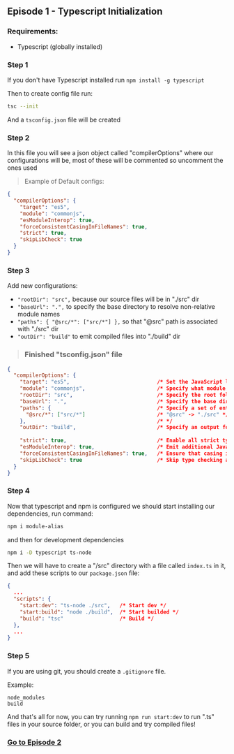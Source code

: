## Episode 1 - Typescript Initialization

### Requirements:
- Typescript (globally installed)

### Step 1
If you don't have Typescript installed run ```npm install -g typescript```

Then to create config file run:
```sh
tsc --init
```
And a ```tsconfig.json``` file will be created 

### Step 2
In this file you will see a json object called "compilerOptions" where our configurations will be,
most of these will be commented so uncomment the ones used

> Example of Default configs:
```json
{
  "compilerOptions": {
    "target": "es5",
    "module": "commonjs",
    "esModuleInterop": true,
    "forceConsistentCasingInFileNames": true,
    "strict": true,
    "skipLibCheck": true
  }
}
```

### Step 3
Add new configurations:
- ```"rootDir": "src",``` because our source files will be in "./src" dir
- ```"baseUrl": ".",``` to specify the base directory to resolve non-relative module names
- ```"paths": { "@src/*": ["src/*"] },``` so that "@src" path is associated with "./src" dir
- ```"outDir": "build"``` to emit compiled files into "./build" dir

> ### Finished "tsconfig.json" file
```json
{
  "compilerOptions": {
    "target": "es5",                            /* Set the JavaScript language version for emitted JavaScript and include compatible library declarations. */
    "module": "commonjs",                       /* Specify what module code is generated. */
    "rootDir": "src",                           /* Specify the root folder within your source files. */
    "baseUrl": ".",                             /* Specify the base directory to resolve non-relative module names. */
    "paths": {                                  /* Specify a set of entries that re-map imports to additional lookup locations. */
      "@src/*": ["src/*"]                       /* "@src" -> "./src" */
    },                                          /* */
    "outDir": "build",                          /* Specify an output folder for all emitted files. */
    
    "strict": true,                             /* Enable all strict type-checking options. */
    "esModuleInterop": true,                    /* Emit additional JavaScript to ease support for importing CommonJS modules. This enables 'allowSyntheticDefaultImports' for type compatibility. */
    "forceConsistentCasingInFileNames": true,   /* Ensure that casing is correct in imports. */
    "skipLibCheck": true                        /* Skip type checking all .d.ts files. */
  }
}
```

### Step 4
Now that typescript and npm is configured we should start installing our dependencies, run command:

```sh
npm i module-alias
```
and then for development dependencies
```sh
npm i -D typescript ts-node
```

Then we will have to create a "/src" directory with a file called ```index.ts``` in it,
and add these scripts to our `package.json` file:
```json
{
  ...
  "scripts": {
    "start:dev": "ts-node ./src",   /* Start dev */
    "start:build": "node ./build",  /* Start builded */
    "build": "tsc"                  /* Build */
  },
  ...
}
```

### Step 5
If you are using git, you should create a `.gitignore` file.

Example:
```gitignore
node_modules
build
```

And that's all for now, you can try running ```npm run start:dev``` to run ".ts" files in your source folder, or you can build and try compiled files!

### [Go to Episode 2](./%5B2%5D%20Express.md)